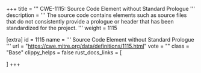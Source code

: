 +++
title = '''
CWE-1115: Source Code Element without Standard Prologue
'''
description	= '''
The source code contains elements such as source files that do not consistently provide a prologue or header that has been standardized for the project.
'''
weight = 1115

[extra]
id = 1115
name = '''
Source Code Element without Standard Prologue
'''
url = "https://cwe.mitre.org/data/definitions/1115.html"
vote = ""
class = "Base"
clippy_helps = false
rust_docs_links = [
	
]
+++
